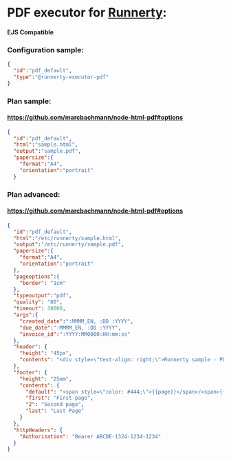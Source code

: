# PDF executor for [Runnerty]:

#### EJS Compatible

### Configuration sample:
```json
{
  "id":"pdf_default",
  "type":"@runnerty-executor-pdf"
}
```

### Plan sample:
#### https://github.com/marcbachmann/node-html-pdf#options
```json
{
  "id":"pdf_default",
  "html":"sample.html",
  "output":"sample.pdf",
  "papersize":{
    "format":"A4",
    "orientation":"portrait"
  }
```

### Plan advanced:
#### https://github.com/marcbachmann/node-html-pdf#options
```json
{
  "id":"pdf_default",
  "html":"/etc/runnerty/sample.html",
  "output":"/etc/runnerty/sample.pdf",
  "papersize":{
    "format":"A4",
    "orientation":"portrait"
  },
  "pageoptions":{
    "border": "1cm"
  },
  "typeoutput":"pdf",
  "quality": "80",
  "timeout": 30000,
  "args":{
    "created_date":":MMMM_EN, :DD :YYYY",
    "due_date":":MMMM_EN, :DD :YYYY",
    "invoice_id":":YYYY:MM0000:HH:mm:ss"
  },
  "header": {
    "height": "45px",
    "contents": "<div style=\"text-align: right;\">Runnerty sample - PDF Executor</div>"
  },
  "footer": {
    "height": "25mm",
    "contents": {
      "default": "<span style=\"color: #444;\">{{page}}</span>/<span>{{pages}}</span>",
      "first": "First page",
      "2": "Second page",
      "last": "Last Page"
    }
  },
  "httpHeaders": {
    "Authorization": "Bearer ABCDE-1324-1234-1234"
  }
}
```

[Runnerty]: http://www.runnerty.io
